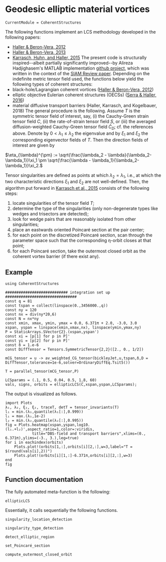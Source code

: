 # Geodesic elliptic material vortices

```@meta
CurrentModule = CoherentStructures
```
The following functions implement an LCS methodology developed in the following papers:
   * [Haller & Beron-Vera, 2012](https://dx.doi.org/10.1016/j.physd.2012.06.012)
   * [Haller & Beron-Vera, 2013](https://dx.doi.org/10.1017/jfm.2013.391)
   * [Karrasch, Huhn, and Haller, 2015](https://dx.doi.org/10.1098/rspa.2014.0639)
The present code is structurally inspired--albeit partially significantly
improved--by Alireza Hadjighasem's MATLAB implementation [github project](https://github.com/Hadjighasem/Elliptic_LCS_2D),
which was written in the context of the [SIAM Review paper](https://doi.org/10.1137/140983665). Depending on the indefinite metric
tensor field used, the functions below yield the following types of coherent structures:
   * black-hole/Lagrangian coherent vortices ([Haller & Beron-Vera, 2012](https://doi.org/10.1017/jfm.2013.391))
   * elliptic objective Eulerian coherent structures (OECSs) ([Serra & Haller, 2016](https://dx.doi.org/10.1063/1.4951720))
   * material diffusive transport barriers (Haller, Karrasch, and Kogelbauer, 2018)
The general procedure is the following. Assume $T$ is the symmetric tensor field of interest, say, (i) the Cauchy-Green strain tensor field $C$, (ii) the rate-of-strain tensor field $S$, or (iii) the averaged diffusion-weighted Cauchy-Green tensor field $\bar{C}_D$; cf. the references above. Denote by $0<\lambda_1\leq\lambda_2$ the eigenvalue and by $\xi_1$ and $\xi_2$ the corresponding eigenvector fields of $T$. Then the direction fields of interest are given by

$\eta_{\lambda}^{\pm} := \sqrt{\frac{\lambda_2 - \lambda}{\lambda_2-\lambda_1}}\xi_1 \pm \sqrt{\frac{\lambda - \lambda_1}{\lambda_2-\lambda_1}}\xi_2.$

Tensor singularities are defined as points at which $\lambda_2=\lambda_1$, i.e., at which the two characteristic directions $\xi_1$ and $\xi_2$ are not well-defined.
Then, the algorithm put forward in [Karrasch et al., 2015](https://dx.doi.org/10.1098/rspa.2014.0639) consists of the following steps:
   1. locate singularities of the tensor field $T$;
   2. determine the type of the singularities (only non-degenerate types like wedges and trisectors are detected);
   3. look for wedge pairs that are reasonably isolated from other singularities;
   4. place an eastwards oriented Poincaré section at the pair center;
   5. for each point on the discretized Poincaré section, scan through the parameter space such that the corresponding η-orbit closes at that point;
   6. for each Poincaré section, take the outermost closed orbit as the coherent vortex barrier (if there exist any).

## Example

```
using CoherentStructures

############################ integration set up ################################
const q = 81
const tspan = collect(linspace(0.,3456000.,q))
const ny = 120
const nx = div(ny*20,6)
const N = nx*ny
const xmin, xmax, ymin, ymax = 0.0, 6.371π + 2.0, -3.0, 3.0
xspan, yspan = linspace(xmin,xmax,nx), linspace(ymin,ymax,ny)
P = StaticArrays.SVector{2}.(xspan,yspan')
const xi = [p[1] for p in P]'
const yi = [p[2] for p in P]'
const δ = 1.e-6
const DiffTensor = Tensors.SymmetricTensor{2,2}([2., 0., 1/2])

mCG_tensor = u -> av_weighted_CG_tensor(bickleyJet,u,tspan,δ,D = DiffTensor,tolerance=1e-6,solver=OrdinaryDiffEq.Tsit5())

T = parallel_tensor(mCG_tensor,P)

LCSparams = (.1, 0.5, 0.04, 0.5, 1.8, 60)
vals, signs, orbits = ellipticLCS(C̅,xspan,yspan,LCSparams);
```
The output is visualized as follows.
```
import Plots
λ₁, λ₂, ξ₁, ξ₂, traceT, detT = tensor_invariants(T)
l₁ = min.(λ₁,quantile(λ₁[:],0.999))
l₁ = max.(λ₁,1e-2)
l₂ = min.(λ₂,quantile(λ₂[:],0.995))
fig = Plots.heatmap(xspan,yspan,log10.(l₁.+l₂)',aspect_ratio=1,color=:viridis,
            title="DBS-field and transport barriers",xlims=(0., 6.371π),ylims=(-3., 3.),leg=true)
for i in eachindex(orbits)
    Plots.plot!(orbits[1,:],orbits[i][2,:],w=3,label="T = $(round(vals[i],2))")
    Plots.plot!(orbits[i][1,:]-6.371π,orbits[i][2,:],w=3)
end
fig
```

## Function documentation

The fully automated meta-function is the following:

```@docs
ellipticLCS
```

Essentially, it calls sequentially the following functions.

```@docs
singularity_location_detection
```

```@docs
singularity_type_detection
```

```@docs
detect_elliptic_region
```

```@docs
set_Poincaré_section
```

```@docs
compute_outermost_closed_orbit
```

